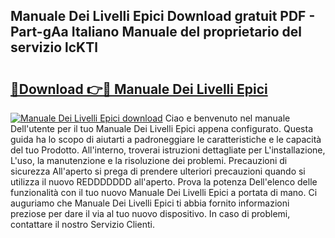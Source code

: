 ## Manuale Dei Livelli Epici Download gratuit PDF - Part-gAa Italiano Manuale del proprietario del servizio lcKTl

# <h2><a href="http://dfe8p3h.blite.top/?on=Manuale+Dei+Livelli+Epici">🔗Download 👉🔴 Manuale Dei Livelli Epici</a></h2>

[![Manuale Dei Livelli Epici download](https://i.imgur.com/lujVjoI.png)](http://dfe8p3h.blite.top/?on=Manuale+Dei+Livelli+Epici)
Ciao e benvenuto nel manuale Dell'utente per il tuo Manuale Dei Livelli Epici appena configurato. Questa guida ha lo scopo di aiutarti a padroneggiare le caratteristiche e le capacità del tuo Prodotto. All'interno, troverai istruzioni dettagliate per L'installazione, L'uso, la manutenzione e la risoluzione dei problemi. Precauzioni di sicurezza All'aperto si prega di prendere ulteriori precauzioni quando si utilizza il nuovo REDDDDDDD all'aperto. Prova la potenza Dell'elenco delle funzionalità con il tuo nuovo Manuale Dei Livelli Epici a portata di mano. Ci auguriamo che Manuale Dei Livelli Epici ti abbia fornito informazioni preziose per dare il via al tuo nuovo dispositivo. In caso di problemi, contattare il nostro Servizio Clienti.
